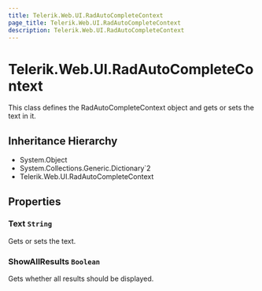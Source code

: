```yaml
---
title: Telerik.Web.UI.RadAutoCompleteContext
page_title: Telerik.Web.UI.RadAutoCompleteContext
description: Telerik.Web.UI.RadAutoCompleteContext
---
```


# Telerik.Web.UI.RadAutoCompleteContext

This class defines the RadAutoCompleteContext object and gets or sets the text in it.

## Inheritance Hierarchy

* System.Object
* System.Collections.Generic.Dictionary`2
* Telerik.Web.UI.RadAutoCompleteContext

## Properties

###  Text `String`

Gets or sets the text.

###  ShowAllResults `Boolean`

Gets whether all results should be displayed.

